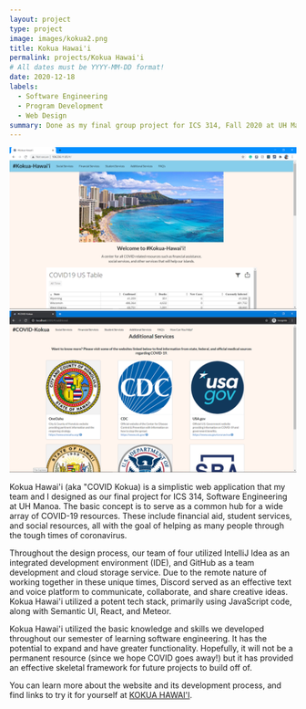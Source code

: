 ```yaml
---
layout: project
type: project
image: images/kokua2.png
title: Kokua Hawai'i
permalink: projects/Kokua Hawai'i
# All dates must be YYYY-MM-DD format!
date: 2020-12-18
labels:
  - Software Engineering
  - Program Development
  - Web Design
summary: Done as my final group project for ICS 314, Fall 2020 at UH Manoa.
---
```


<div class="ui large rounded images">
  <img class="ui image" src="../images/kokua1.png">
  <img class="ui image" src="../images/kokua3.png">
</div>

Kokua Hawai'i (aka "COVID Kokua) is a simplistic web application that my team and I designed as our final project for ICS 314, Software Engineering at UH Manoa. The basic concept is to serve as a common hub for a wide array of COVID-19 resources. These include financial aid, student services, and social resources, all with the goal of helping as many people through the tough times of coronavirus. 

Throughout the design process, our team of four utilized IntelliJ Idea as an integrated development environment (IDE), and GitHub as a team development and cloud storage service. Due to the remote nature of working together in these unique times, Discord served as an effective text and voice platform to communicate, collaborate, and share creative ideas. Kokua Hawai'i utilized a potent tech stack, primarily using JavaScript code, along with Semantic UI, React, and Meteor.

Kokua Hawai'i utilized the basic knowledge and skills we developed throughout our semester of learning software engineering. It has the potential to expand and have greater functionality. Hopefully, it will not be a permanent resource (since we hope COVID goes away!) but it has provided an effective skeletal framework for future projects to build off of.

You can learn more about the website and its development process, and find links to try it for yourself at [KOKUA HAWAI'I](https://covid-kokua.github.io/).
